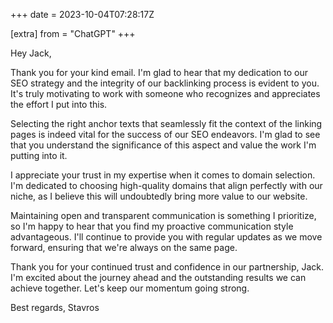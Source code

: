 +++
date = 2023-10-04T07:28:17Z

[extra]
from = "ChatGPT"
+++

Hey Jack,

Thank you for your kind email. I'm glad to hear that my dedication to our SEO strategy and the integrity of our backlinking process is evident to you. It's truly motivating to work with someone who recognizes and appreciates the effort I put into this.

Selecting the right anchor texts that seamlessly fit the context of the linking pages is indeed vital for the success of our SEO endeavors. I'm glad to see that you understand the significance of this aspect and value the work I'm putting into it.

I appreciate your trust in my expertise when it comes to domain selection. I'm dedicated to choosing high-quality domains that align perfectly with our niche, as I believe this will undoubtedly bring more value to our website.

Maintaining open and transparent communication is something I prioritize, so I'm happy to hear that you find my proactive communication style advantageous. I'll continue to provide you with regular updates as we move forward, ensuring that we're always on the same page.

Thank you for your continued trust and confidence in our partnership, Jack. I'm excited about the journey ahead and the outstanding results we can achieve together. Let's keep our momentum going strong.

Best regards,
Stavros
